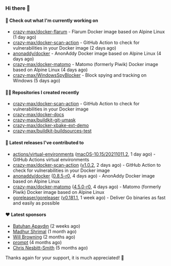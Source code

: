 ### Hi there 👋

#### 👷 Check out what I'm currently working on

- [crazy-max/docker-flarum](https://github.com/crazy-max/docker-flarum) - Flarum Docker image based on Alpine Linux (1 day ago)
- [crazy-max/docker-scan-action](https://github.com/crazy-max/docker-scan-action) - GitHub Action to check for vulnerabilities in your Docker image (2 days ago)
- [anonaddy/docker](https://github.com/anonaddy/docker) - AnonAddy Docker image based on Alpine Linux (4 days ago)
- [crazy-max/docker-matomo](https://github.com/crazy-max/docker-matomo) - Matomo (formerly Piwik) Docker image based on Alpine Linux (4 days ago)
- [crazy-max/WindowsSpyBlocker](https://github.com/crazy-max/WindowsSpyBlocker) - Block spying and tracking on Windows (5 days ago)

#### 👨‍💻 Repositories I created recently

- [crazy-max/docker-scan-action](https://github.com/crazy-max/docker-scan-action) - GitHub Action to check for vulnerabilities in your Docker image
- [crazy-max/docker-docs](https://github.com/crazy-max/docker-docs)
- [crazy-max/buildkit-git-umask](https://github.com/crazy-max/buildkit-git-umask)
- [crazy-max/docker-xbake-ext-demo](https://github.com/crazy-max/docker-xbake-ext-demo)
- [crazy-max/buildkit-buildsources-test](https://github.com/crazy-max/buildkit-buildsources-test)

#### 🚀 Latest releases I've contributed to

- [actions/virtual-environments](https://github.com/actions/virtual-environments) ([macOS-10.15/20211011.2](https://github.com/actions/virtual-environments/releases/tag/macOS-10.15%2F20211011.2), 1 day ago) - GitHub Actions virtual environments
- [crazy-max/docker-scan-action](https://github.com/crazy-max/docker-scan-action) ([v1.0.2](https://github.com/crazy-max/docker-scan-action/releases/tag/v1.0.2), 2 days ago) - GitHub Action to check for vulnerabilities in your Docker image
- [anonaddy/docker](https://github.com/anonaddy/docker) ([0.8.5-r0](https://github.com/anonaddy/docker/releases/tag/0.8.5-r0), 4 days ago) - AnonAddy Docker image based on Alpine Linux
- [crazy-max/docker-matomo](https://github.com/crazy-max/docker-matomo) ([4.5.0-r0](https://github.com/crazy-max/docker-matomo/releases/tag/4.5.0-r0), 4 days ago) - Matomo (formerly Piwik) Docker image based on Alpine Linux
- [goreleaser/goreleaser](https://github.com/goreleaser/goreleaser) ([v0.181.1](https://github.com/goreleaser/goreleaser/releases/tag/v0.181.1), 1 week ago) - Deliver Go binaries as fast and easily as possible

#### ❤️ Latest sponsors
- [Batuhan Apaydın](https://github.com/developer-guy) (2 weeks ago)
- [Madhur Shrimal](https://github.com/shrimalmadhur) (1 month ago)
- [Will Browning](https://github.com/willbrowningme) (2 months ago)
- [prompt](https://github.com/pr-mpt) (4 months ago)
- [Chris Nesbitt-Smith](https://github.com/chrisns) (5 months ago)

Thanks again for your support, it is much appreciated! 🙏
